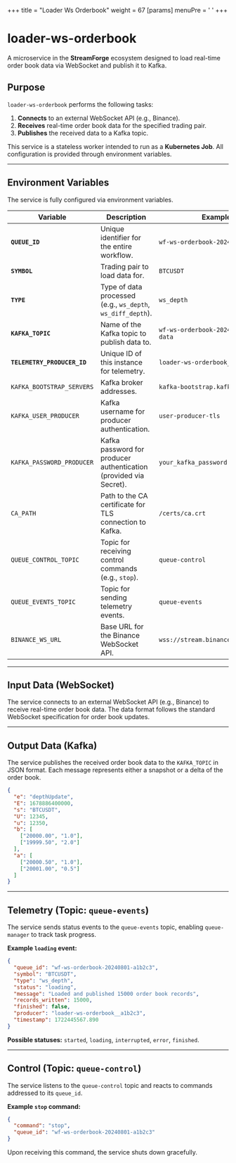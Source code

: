+++
title = "Loader Ws Orderbook"
weight = 67
[params]
  menuPre = '<i class="fa-fw fas fa-exchange-alt"></i> '
+++

# loader-ws-orderbook

A microservice in the **StreamForge** ecosystem designed to load real-time order book data via WebSocket and publish it to Kafka.

## Purpose

`loader-ws-orderbook` performs the following tasks:

1. **Connects** to an external WebSocket API (e.g., Binance).
2. **Receives** real-time order book data for the specified trading pair.
3. **Publishes** the received data to a Kafka topic.

This service is a stateless worker intended to run as a **Kubernetes Job**. All configuration is provided through environment variables.

---

## Environment Variables

The service is fully configured via environment variables.

| Variable                    | Description                                                       | Example                                |
| --------------------------- | ----------------------------------------------------------------- | -------------------------------------- |
| **`QUEUE_ID`**              | Unique identifier for the entire workflow.                        | `wf-ws-orderbook-20240801-a1b2c3`      |
| **`SYMBOL`**                | Trading pair to load data for.                                    | `BTCUSDT`                              |
| **`TYPE`**                  | Type of data processed (e.g., `ws_depth`, `ws_diff_depth`).       | `ws_depth`                             |
| **`KAFKA_TOPIC`**           | Name of the Kafka topic to publish data to.                       | `wf-ws-orderbook-20240801-a1b2c3-data` |
| **`TELEMETRY_PRODUCER_ID`** | Unique ID of this instance for telemetry.                         | `loader-ws-orderbook__a1b2c3`          |
| `KAFKA_BOOTSTRAP_SERVERS`   | Kafka broker addresses.                                           | `kafka-bootstrap.kafka:9093`           |
| `KAFKA_USER_PRODUCER`       | Kafka username for producer authentication.                       | `user-producer-tls`                    |
| `KAFKA_PASSWORD_PRODUCER`   | Kafka password for producer authentication (provided via Secret). | `your_kafka_password`                  |
| `CA_PATH`                   | Path to the CA certificate for TLS connection to Kafka.           | `/certs/ca.crt`                        |
| `QUEUE_CONTROL_TOPIC`       | Topic for receiving control commands (e.g., `stop`).              | `queue-control`                        |
| `QUEUE_EVENTS_TOPIC`        | Topic for sending telemetry events.                               | `queue-events`                         |
| `BINANCE_WS_URL`            | Base URL for the Binance WebSocket API.                           | `wss://stream.binance.com:9443/ws`     |

---

## Input Data (WebSocket)

The service connects to an external WebSocket API (e.g., Binance) to receive real-time order book data.
The data format follows the standard WebSocket specification for order book updates.

---

## Output Data (Kafka)

The service publishes the received order book data to the `KAFKA_TOPIC` in JSON format.
Each message represents either a snapshot or a delta of the order book.

```json
{
  "e": "depthUpdate",
  "E": 1678886400000,
  "s": "BTCUSDT",
  "U": 12345,
  "u": 12350,
  "b": [
    ["20000.00", "1.0"],
    ["19999.50", "2.0"]
  ],
  "a": [
    ["20000.50", "1.0"],
    ["20001.00", "0.5"]
  ]
}
```

---

## Telemetry (Topic: `queue-events`)

The service sends status events to the `queue-events` topic, enabling `queue-manager` to track task progress.

**Example `loading` event:**

```json
{
  "queue_id": "wf-ws-orderbook-20240801-a1b2c3",
  "symbol": "BTCUSDT",
  "type": "ws_depth",
  "status": "loading",
  "message": "Loaded and published 15000 order book records",
  "records_written": 15000,
  "finished": false,
  "producer": "loader-ws-orderbook__a1b2c3",
  "timestamp": 1722445567.890
}
```

**Possible statuses:** `started`, `loading`, `interrupted`, `error`, `finished`.

---

## Control (Topic: `queue-control`)

The service listens to the `queue-control` topic and reacts to commands addressed to its `queue_id`.

**Example `stop` command:**

```json
{
  "command": "stop",
  "queue_id": "wf-ws-orderbook-20240801-a1b2c3"
}
```

Upon receiving this command, the service shuts down gracefully.
